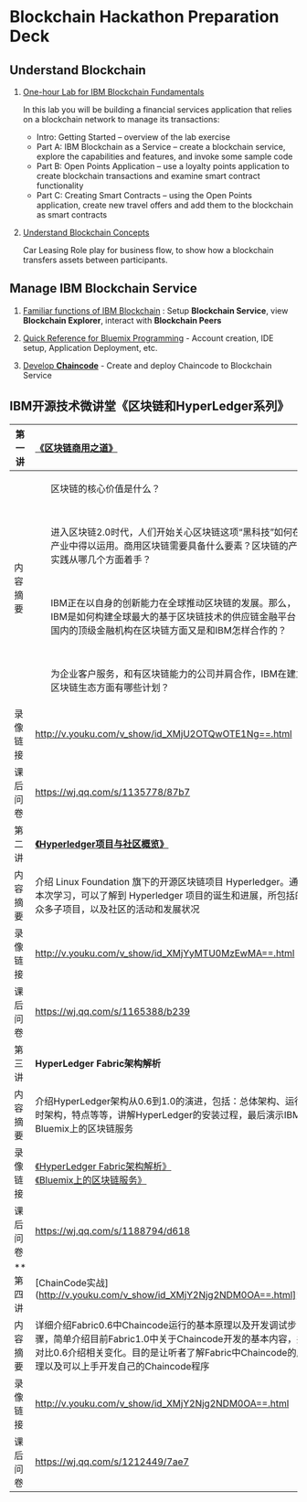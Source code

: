 # Blockchain Hackathon Preparation Deck

## Understand Blockchain 

1. [One-hour Lab for IBM Blockchain Fundamentals](try-on-Bluemix/BlockchainFundamentalsLabHandoutGithub.pdf)

    In this lab you will be building a financial services application that relies on a blockchain network to manage its transactions:
    * Intro: Getting Started – overview of the lab exercise
    * Part A: IBM Blockchain as a Service – create a blockchain service, explore the capabilities and features, and invoke some sample code
    * Part B: Open Points Application – use a loyalty points application to create blockchain transactions and examine smart contract functionality
    * Part C: Creating Smart Contracts – using the Open Points application, create new travel offers and add them to the blockchain as smart contracts
    
2. [Understand Blockchain Concepts](try-on-Bluemix/Lab1%20-%20Blockchain%20Explained.pdf) 

    Car Leasing Role play for business flow, to show how a blockchain transfers assets between participants.

## Manage IBM Blockchain Service

1. [Familiar functions of IBM Blockchain](try-on-Bluemix/Lab1%20-%20Blockchain%20Explored.pdf) : Setup **Blockchain Service**, view **Blockchain Explorer**, interact with **Blockchain Peers**

2. [Quick Reference for Bluemix Programming](try-on-Bluemix/Blockchain%20Programming%20Quick%20Reference) - Account creation, IDE setup, Application Deployment, etc.

3. [Develop **Chaincode**](try-on-Bluemix/Lab3%20-%20Blockchain%20Unchained) - Create and deploy Chaincode to Blockchain Service


## IBM开源技术微讲堂《区块链和HyperLedger系列》

| 第一讲 |**[《区块链商用之道》](http://v.youku.com/v_show/id_XMjU2OTQwOTE1Ng==.html)** |
|------  |:----------------|
|内容摘要|<ol>区块链的核心价值是什么？</ol></br><ol>进入区块链2.0时代，人们开始关心区块链这项“黑科技”如何在产业中得以运用。商用区块链需要具备什么要素？区块链的产业实践从哪几个方面着手？</ol></br><ol>IBM正在以自身的创新能力在全球推动区块链的发展。那么，IBM是如何构建全球最大的基于区块链技术的供应链金融平台？国内的顶级金融机构在区块链方面又是和IBM怎样合作的？</ol></br><ol>为企业客户服务，和有区块链能力的公司并肩合作，IBM在建立区块链生态方面有哪些计划？</ol> |
|录像链接|http://v.youku.com/v_show/id_XMjU2OTQwOTE1Ng==.html|
|课后问卷|https://wj.qq.com/s/1135778/87b7|
| 第二讲 | **[《Hyperledger项目与社区概览》](http://v.youku.com/v_show/id_XMjYyMTU0MzEwMA==.html)** |
|内容摘要|介绍 Linux Foundation 旗下的开源区块链项目 Hyperledger。通过本次学习，可以了解到 Hyperledger 项目的诞生和进展，所包括的众多子项目，以及社区的活动和发展状况|
|录像链接| http://v.youku.com/v_show/id_XMjYyMTU0MzEwMA==.html|
|课后问卷| https://wj.qq.com/s/1165388/b239 |
| 第三讲| **HyperLedger Fabric架构解析** |
|内容摘要|介绍HyperLedger架构从0.6到1.0的演进，包括：总体架构、运行时架构，特点等等，讲解HyperLedger的安装过程，最后演示IBM Bluemix上的区块链服务|
|录像链接| [《HyperLedger Fabric架构解析》](http://v.youku.com/v_show/id_XMjY1MTAxNjY0NA==.html) </br> [《Bluemix上的区块链服务》](http://v.youku.com/v_show/id_XMjY1MTIzODk0NA==.html)|
|课后问卷| https://wj.qq.com/s/1188794/d618 |
| **第四讲 | [ChainCode实战](http://v.youku.com/v_show/id_XMjY2Njg2NDM0OA==.html]** |
|内容摘要|详细介绍Fabric0.6中Chaincode运行的基本原理以及开发调试步骤，简单介绍目前Fabric1.0中关于Chaincode开发的基本内容，并对比0.6介绍相关变化。目的是让听者了解Fabric中Chaincode的原理以及可以上手开发自己的Chaincode程序| 
| 录像链接 |http://v.youku.com/v_show/id_XMjY2Njg2NDM0OA==.html |
| 课后问卷| https://wj.qq.com/s/1212449/7ae7 |
